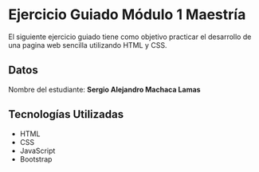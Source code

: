 # Ejercicio Guiado Módulo 1 Maestría

El siguiente ejercicio guiado tiene como objetivo practicar el desarrollo de una pagina web sencilla utilizando HTML y CSS.

## Datos
Nombre del estudiante: **Sergio Alejandro Machaca Lamas**

## Tecnologías Utilizadas
- HTML
- CSS
- JavaScript
- Bootstrap
